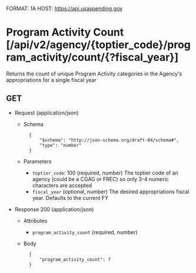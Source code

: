 FORMAT: 1A
HOST: https://api.usaspending.gov

# Program Activity Count [/api/v2/agency/{toptier_code}/program_activity/count/{?fiscal_year}]

Returns the count of unique Program Activity categories in the Agency's appropriations for a single fiscal year

## GET


+ Request (application/json)
    + Schema

            {
                "$schema": "http://json-schema.org/draft-04/schema#",
                "type": "number"
            }
    + Parameters
        + `toptier_code`: 100 (required, number)
            The toptier code of an agency (could be a CGAG or FREC) so only 3-4 numeric characters are accepted
        + `fiscal_year` (optional, number)
            The desired appropriations fiscal year. Defaults to the current FY

+ Response 200 (application/json)
    + Attributes
        + `program_activity_count` (required, number)

    + Body

            {
                "program_activity_count": 7
            }
